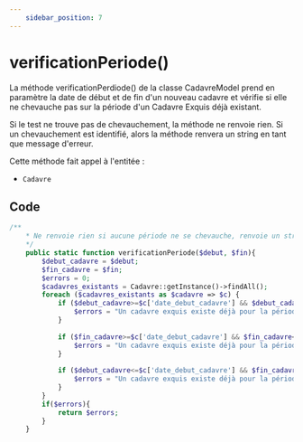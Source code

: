 ```yaml
---
    sidebar_position: 7
---
```


# verificationPeriode()

La méthode verificationPerdiode() de la classe CadavreModel prend en paramètre la date de début et de fin d'un nouveau cadavre et vérifie si elle ne chevauche pas sur la période d'un Cadavre Exquis déjà existant.

Si le test ne trouve pas de chevauchement, la méthode ne renvoie rien.
Si un chevauchement est identifié, alors la méthode renvera un string en tant que message d'erreur.

Cette méthode fait appel à l'entitée :
- `Cadavre`

## Code

```php title="CadavreModel"
/**
    * Ne renvoie rien si aucune période ne se chevauche, renvoie un string de l'erreur si chevauchement
    */
    public static function verificationPeriode($debut, $fin){
        $debut_cadavre = $debut;
        $fin_cadavre = $fin;
        $errors = 0;
        $cadavres_existants = Cadavre::getInstance()->findAll();
        foreach ($cadavres_existants as $cadavre => $c) {
            if ($debut_cadavre>=$c['date_debut_cadavre'] && $debut_cadavre<=$c['date_fin_cadavre']) {
                $errors = "Un cadavre exquis existe déjà pour la période du " . date("d/m/Y", strtotime($c['date_debut_cadavre'])) . " au " . date("d/m/Y", strtotime($c['date_fin_cadavre'])) . ". Le chevauchement de cadavre exquis n'est pas possible." ;
            }
            
            if ($fin_cadavre>=$c['date_debut_cadavre'] && $fin_cadavre<=$c['date_fin_cadavre']) {
                $errors = "Un cadavre exquis existe déjà pour la période du " . date("d/m/Y", strtotime($c['date_debut_cadavre'])) . " au " . date("d/m/Y", strtotime($c['date_fin_cadavre'])) . ". Le chevauchement de cadavre exquis n'est pas possible." ;
            }
            
            if ($debut_cadavre<=$c['date_debut_cadavre'] && $fin_cadavre>=$c['date_fin_cadavre']) {
                $errors = "Un cadavre exquis existe déjà pour la période du " . date("d/m/Y", strtotime($c['date_debut_cadavre'])) . " au " . date("d/m/Y", strtotime($c['date_fin_cadavre'])) . ". Le chevauchement de cadavre exquis n'est pas possible." ;
            }
        }
        if($errors){
            return $errors;
        }
    }
```
